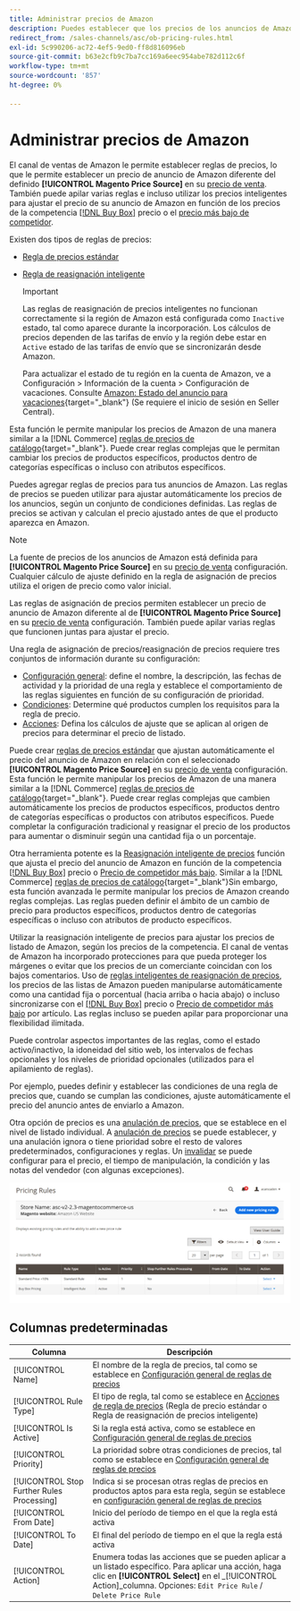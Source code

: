 ```yaml
---
title: Administrar precios de Amazon
description: Puedes establecer que los precios de los anuncios de Amazon difieran de los de tu tienda de comercio mediante las reglas de precios.
redirect_from: /sales-channels/asc/ob-pricing-rules.html
exl-id: 5c990206-ac72-4ef5-9ed0-ff8d816096eb
source-git-commit: b63e2cfb9c7ba7cc169a6eec954abe782d112c6f
workflow-type: tm+mt
source-wordcount: '857'
ht-degree: 0%

---
```


# Administrar precios de Amazon

El canal de ventas de Amazon le permite establecer reglas de precios, lo que le permite establecer un precio de anuncio de Amazon diferente del definido **[!UICONTROL Magento Price Source]** en su [precio de venta](./listing-price.md). También puede apilar varias reglas e incluso utilizar los precios inteligentes para ajustar el precio de su anuncio de Amazon en función de los precios de la competencia [[!DNL Buy Box]](./buy-box-competitor-pricing.md) precio o el [precio más bajo de competidor](./lowest-competitor-pricing.md).

Existen dos tipos de reglas de precios:

- [Regla de precios estándar](./standard-price-rules.md)
- [Regla de reasignación inteligente](./intelligent-repricing-rules.md)

   >[!IMPORTANT]
   >
   >Las reglas de reasignación de precios inteligentes no funcionan correctamente si la región de Amazon está configurada como `Inactive` estado, tal como aparece durante la incorporación. Los cálculos de precios dependen de las tarifas de envío y la región debe estar en `Active` estado de las tarifas de envío que se sincronizarán desde Amazon.
   >
   >Para actualizar el estado de tu región en la cuenta de Amazon, ve a Configuración > Información de la cuenta > Configuración de vacaciones. Consulte [Amazon: Estado del anuncio para vacaciones](https://sellercentral.amazon.com/gp/help/help.html?itemID=200135620){target="_blank"} (Se requiere el inicio de sesión en Seller Central).

Esta función le permite manipular los precios de Amazon de una manera similar a la [!DNL Commerce] [reglas de precios de catálogo](https://docs.magento.com/user-guide/catalog/pricing.html){target="_blank"}. Puede crear reglas complejas que le permitan cambiar los precios de productos específicos, productos dentro de categorías específicas o incluso con atributos específicos.

Puedes agregar reglas de precios para tus anuncios de Amazon. Las reglas de precios se pueden utilizar para ajustar automáticamente los precios de los anuncios, según un conjunto de condiciones definidas. Las reglas de precios se activan y calculan el precio ajustado antes de que el producto aparezca en Amazon.

>[!NOTE]
>
>La fuente de precios de los anuncios de Amazon está definida para **[!UICONTROL Magento Price Source]** en su [precio de venta](./listing-price.md) configuración. Cualquier cálculo de ajuste definido en la regla de asignación de precios utiliza el origen de precio como valor inicial.

Las reglas de asignación de precios permiten establecer un precio de anuncio de Amazon diferente al de **[!UICONTROL Magento Price Source]** en su [precio de venta](./listing-price.md) configuración. También puede apilar varias reglas que funcionen juntas para ajustar el precio.

Una regla de asignación de precios/reasignación de precios requiere tres conjuntos de información durante su configuración:

- [Configuración general](./pricing-rule-general-settings.md): define el nombre, la descripción, las fechas de actividad y la prioridad de una regla y establece el comportamiento de las reglas siguientes en función de su configuración de prioridad.
- [Condiciones](./pricing-rule-conditions.md): Determine qué productos cumplen los requisitos para la regla de precio.
- [Acciones](./pricing-rule-actions.md): Defina los cálculos de ajuste que se aplican al origen de precios para determinar el precio de listado.

Puede crear [reglas de precios estándar](./standard-price-rules.md) que ajustan automáticamente el precio del anuncio de Amazon en relación con el seleccionado **[!UICONTROL Magento Price Source]** en su [precio de venta](./listing-price.md) configuración. Esta función le permite manipular los precios de Amazon de una manera similar a la [!DNL Commerce] [reglas de precios de catálogo](https://docs.magento.com/user-guide/marketing/price-rules-catalog.html){target="_blank"}. Puede crear reglas complejas que cambien automáticamente los precios de productos específicos, productos dentro de categorías específicas o productos con atributos específicos. Puede completar la configuración tradicional y reasignar el precio de los productos para aumentar o disminuir según una cantidad fija o un porcentaje.

Otra herramienta potente es la [Reasignación inteligente de precios](./intelligent-repricing-rules.md) función que ajusta el precio del anuncio de Amazon en función de la competencia [[!DNL Buy Box]](./buy-box-competitor-pricing.md) precio o [Precio de competidor más bajo](./lowest-competitor-pricing.md). Similar a la [!DNL Commerce] [reglas de precios de catálogo](https://docs.magento.com/user-guide/marketing/price-rules-catalog.html){target="_blank"}Sin embargo, esta función avanzada le permite manipular los precios de Amazon creando reglas complejas. Las reglas pueden definir el ámbito de un cambio de precio para productos específicos, productos dentro de categorías específicas o incluso con atributos de producto específicos.

Utilizar la reasignación inteligente de precios para ajustar los precios de listado de Amazon, según los precios de la competencia. El canal de ventas de Amazon ha incorporado protecciones para que pueda proteger los márgenes o evitar que los precios de un comerciante coincidan con los bajos comentarios. Uso de [reglas inteligentes de reasignación de precios](./intelligent-repricing-rules.md), los precios de las listas de Amazon pueden manipularse automáticamente como una cantidad fija o porcentual (hacia arriba o hacia abajo) o incluso sincronizarse con el [[!DNL Buy Box]](./buy-box-competitor-pricing.md) precio o [Precio de competidor más bajo](./lowest-competitor-pricing.md) por artículo. Las reglas incluso se pueden apilar para proporcionar una flexibilidad ilimitada.

Puede controlar aspectos importantes de las reglas, como el estado activo/inactivo, la idoneidad del sitio web, los intervalos de fechas opcionales y los niveles de prioridad opcionales (utilizados para el apilamiento de reglas).

Por ejemplo, puedes definir y establecer las condiciones de una regla de precios que, cuando se cumplan las condiciones, ajuste automáticamente el precio del anuncio antes de enviarlo a Amazon.

Otra opción de precios es una [anulación de precios](./overrides.md), que se establece en el nivel de listado individual. A [anulación de precios](./overrides.md) se puede establecer, y una anulación ignora o tiene prioridad sobre el resto de valores predeterminados, configuraciones y reglas. Un [invalidar](./overrides.md) se puede configurar para el precio, el tiempo de manipulación, la condición y las notas del vendedor (con algunas excepciones).

![Reglas de precios](assets/amazon-pricing-rules.png)

## Columnas predeterminadas

| Columna | Descripción |
|---|---|
| [!UICONTROL Name] | El nombre de la regla de precios, tal como se establece en [Configuración general de reglas de precios](./pricing-rule-general-settings.md) |
| [!UICONTROL Rule Type] | El tipo de regla, tal como se establece en [Acciones de regla de precios](./pricing-rule-actions.md) (Regla de precio estándar o Regla de reasignación de precios inteligente) |
| [!UICONTROL Is Active] | Si la regla está activa, como se establece en [Configuración general de reglas de precios](./pricing-rule-general-settings.md) |
| [!UICONTROL Priority] | La prioridad sobre otras condiciones de precios, tal como se establece en [Configuración general de reglas de precios](./pricing-rule-general-settings.md) |
| [!UICONTROL Stop Further Rules Processing] | Indica si se procesan otras reglas de precios en productos aptos para esta regla, según se establece en [configuración general de reglas de precios](./pricing-rule-general-settings.md) |
| [!UICONTROL From Date] | Inicio del período de tiempo en el que la regla está activa |
| [!UICONTROL To Date] | El final del período de tiempo en el que la regla está activa |
| [!UICONTROL Action] | Enumera todas las acciones que se pueden aplicar a un listado específico. Para aplicar una acción, haga clic en **[!UICONTROL Select]** en el _[!UICONTROL Action]_columna. Opciones: `Edit Price Rule` / `Delete Price Rule` |
